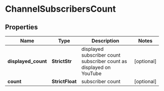 # ChannelSubscribersCount


## Properties

| Name | Type | Description | Notes |
|------------ | ------------- | ------------- | -------------|
**displayed_count** | **StrictStr** | displayed subscriber count<br>subscriber count as displayed on YouTube |[optional]|
**count** | **StrictFloat** | subscriber count |[optional]|